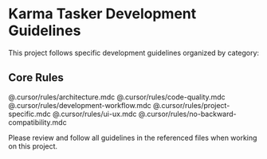 # Karma Tasker Development Guidelines

This project follows specific development guidelines organized by category:

## Core Rules
@.cursor/rules/architecture.mdc
@.cursor/rules/code-quality.mdc
@.cursor/rules/development-workflow.mdc
@.cursor/rules/project-specific.mdc
@.cursor/rules/ui-ux.mdc
@.cursor/rules/no-backward-compatibility.mdc

Please review and follow all guidelines in the referenced files when working on this project.